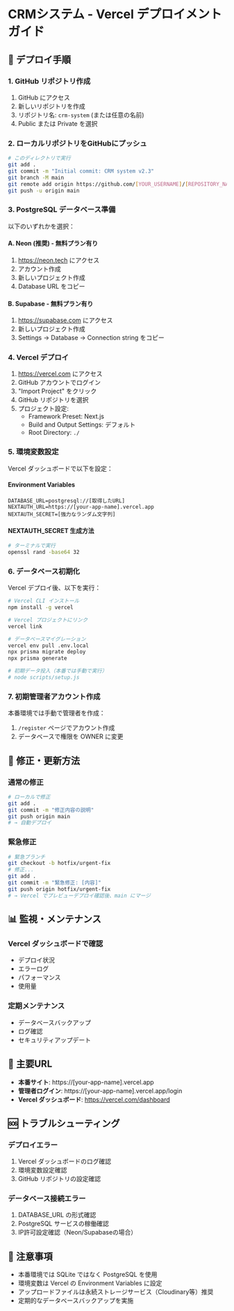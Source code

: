 # CRMシステム - Vercel デプロイメントガイド

## 🚀 デプロイ手順

### 1. GitHub リポジトリ作成
1. GitHub にアクセス
2. 新しいリポジトリを作成
3. リポジトリ名: `crm-system` (または任意の名前)
4. Public または Private を選択

### 2. ローカルリポジトリをGitHubにプッシュ
```bash
# このディレクトリで実行
git add .
git commit -m "Initial commit: CRM system v2.3"
git branch -M main
git remote add origin https://github.com/[YOUR_USERNAME]/[REPOSITORY_NAME].git
git push -u origin main
```

### 3. PostgreSQL データベース準備
以下のいずれかを選択：

#### A. Neon (推奨) - 無料プラン有り
1. https://neon.tech にアクセス
2. アカウント作成
3. 新しいプロジェクト作成
4. Database URL をコピー

#### B. Supabase - 無料プラン有り
1. https://supabase.com にアクセス
2. 新しいプロジェクト作成
3. Settings → Database → Connection string をコピー

### 4. Vercel デプロイ
1. https://vercel.com にアクセス
2. GitHub アカウントでログイン
3. "Import Project" をクリック
4. GitHub リポジトリを選択
5. プロジェクト設定:
   - Framework Preset: Next.js
   - Build and Output Settings: デフォルト
   - Root Directory: `./`

### 5. 環境変数設定
Vercel ダッシュボードで以下を設定：

#### Environment Variables
```
DATABASE_URL=postgresql://[取得したURL]
NEXTAUTH_URL=https://[your-app-name].vercel.app
NEXTAUTH_SECRET=[強力なランダム文字列]
```

#### NEXTAUTH_SECRET 生成方法
```bash
# ターミナルで実行
openssl rand -base64 32
```

### 6. データベース初期化
Vercel デプロイ後、以下を実行：

```bash
# Vercel CLI インストール
npm install -g vercel

# Vercel プロジェクトにリンク
vercel link

# データベースマイグレーション
vercel env pull .env.local
npx prisma migrate deploy
npx prisma generate

# 初期データ投入（本番では手動で実行）
# node scripts/setup.js
```

### 7. 初期管理者アカウント作成
本番環境では手動で管理者を作成：

1. `/register` ページでアカウント作成
2. データベースで権限を OWNER に変更

## 🔧 修正・更新方法

### 通常の修正
```bash
# ローカルで修正
git add .
git commit -m "修正内容の説明"
git push origin main
# → 自動デプロイ
```

### 緊急修正
```bash
# 緊急ブランチ
git checkout -b hotfix/urgent-fix
# 修正...
git add .
git commit -m "緊急修正: [内容]"
git push origin hotfix/urgent-fix
# → Vercel でプレビューデプロイ確認後、main にマージ
```

## 📊 監視・メンテナンス

### Vercel ダッシュボードで確認
- デプロイ状況
- エラーログ
- パフォーマンス
- 使用量

### 定期メンテナンス
- データベースバックアップ
- ログ確認
- セキュリティアップデート

## 🔗 主要URL
- **本番サイト**: https://[your-app-name].vercel.app
- **管理者ログイン**: https://[your-app-name].vercel.app/login
- **Vercel ダッシュボード**: https://vercel.com/dashboard

## 🆘 トラブルシューティング

### デプロイエラー
1. Vercel ダッシュボードのログ確認
2. 環境変数設定確認
3. GitHub リポジトリの設定確認

### データベース接続エラー
1. DATABASE_URL の形式確認
2. PostgreSQL サービスの稼働確認
3. IP許可設定確認（Neon/Supabaseの場合）

## 📝 注意事項
- 本番環境では SQLite ではなく PostgreSQL を使用
- 環境変数は Vercel の Environment Variables に設定
- アップロードファイルは永続ストレージサービス（Cloudinary等）推奨
- 定期的なデータベースバックアップを実施